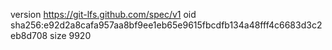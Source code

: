 version https://git-lfs.github.com/spec/v1
oid sha256:e92d2a8cafa957aa8bf9ee1eb65e9615fbcdfb134a48fff4c6683d3c2eb8d708
size 9920
